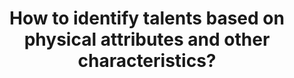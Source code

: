 ---
id: question-19
title: How to identify talents based on physical attributes and other characteristics?
theme: talent management
theme-sub-category: talent identification and career trajectory
application: talent identification and career trajectory
task-solver-1: predict athletes’ progression trajectories
data-question-type: descriptive
categorical-ordinal: categorical_ordinal
continuous-count: continuous_count
data-method-1: clustering
data-method-2: association
data-expertise-required-1: clustering
data-expertise-required-2: association
data-expertise-required-3: classification
datasets-description: historical data of athletes performance throughout development stage
expert-1: Richi Nayak
expert-2: Dimitri Perrin
reference: |
  https://www.sciencedirect.com/science/article/abs/pii/S1440244014001455
---